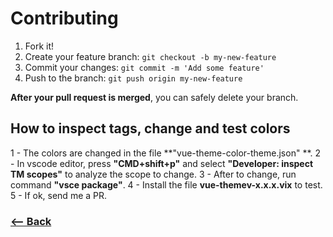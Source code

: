 # Contributing

1. Fork it!
2. Create your feature branch: `git checkout -b my-new-feature`
3. Commit your changes: `git commit -m 'Add some feature'`
4. Push to the branch: `git push origin my-new-feature`

**After your pull request is merged**, you can safely delete your branch.

## How to inspect tags, change and test colors

1 - The colors are changed in the file **"vue-theme-color-theme.json" **.
2 - In vscode editor, press **"CMD+shift+p"** and select **"Developer: inspect TM scopes"** to analyze the scope to change.
3 - After to change, run command **"vsce package"**.
4 - Install the file **vue-themev-x.x.x.vix** to test.
5 - If ok, send me a PR.

### [<-- Back](https://github.com/mariorodeghiero/vue-theme-vscode)
